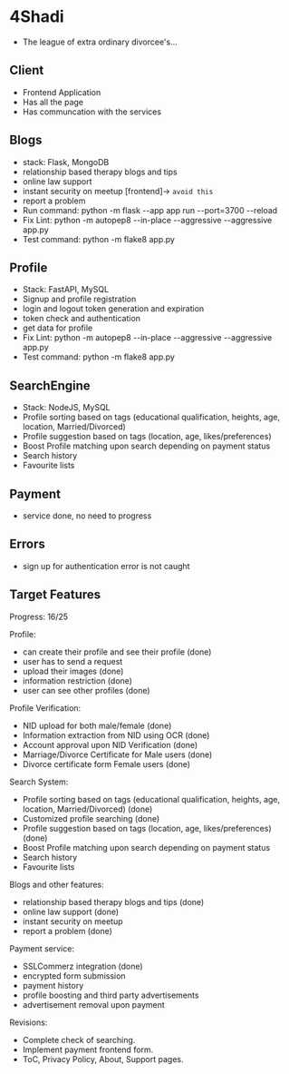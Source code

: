 # 4Shadi

- The league of extra ordinary divorcee's...

## Client

- Frontend Application
- Has all the page
- Has communcation with the services

## Blogs

- stack: Flask, MongoDB
- relationship based therapy blogs and tips
- online law support
- instant security on meetup [frontend]-> `avoid this`
- report a problem
- Run command: python -m flask --app app run --port=3700 --reload
- Fix Lint: python -m autopep8 --in-place --aggressive --aggressive app.py
- Test command: python -m flake8 app.py

## Profile

- Stack: FastAPI, MySQL
- Signup and profile registration
- login and logout token generation and expiration
- token check and authentication
- get data for profile
- Fix Lint: python -m autopep8 --in-place --aggressive --aggressive app.py
- Test command: python -m flake8 app.py

## SearchEngine

- Stack: NodeJS, MySQL
- Profile sorting based on tags (educational qualification, heights, age, location, Married/Divorced)
- Profile suggestion based on tags (location, age, likes/preferences)
- Boost Profile matching upon search depending on payment status
- Search history
- Favourite lists

## Payment

- service done, no need to progress

## Errors

- sign up for authentication error is not caught

## Target Features

Progress: 16/25

Profile:

- can create their profile and see their profile (done)
- user has to send a request
- upload their images (done)
- information restriction (done)
- user can see other profiles (done)

Profile Verification:

- NID upload for both male/female (done)
- Information extraction from NID using OCR (done)
- Account approval upon NID Verification (done)
- Marriage/Divorce Certificate for Male users (done)
- Divorce certificate form Female users (done)

Search System:

- Profile sorting based on tags (educational qualification, heights, age, location, Married/Divorced) (done)
- Customized profile searching (done)
- Profile suggestion based on tags (location, age, likes/preferences) (done)
- Boost Profile matching upon search depending on payment status
- Search history
- Favourite lists

Blogs and other features:

- relationship based therapy blogs and tips (done)
- online law support (done)
- instant security on meetup
- report a problem (done)

Payment service:

- SSLCommerz integration (done)
- encrypted form submission
- payment history
- profile boosting and third party advertisements
- advertisement removal upon payment

Revisions:

- Complete check of searching.
- Implement payment frontend form.
- ToC, Privacy Policy, About, Support pages.
